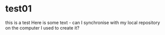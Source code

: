 # test01
this is a test
Here is some text - can I synchronise with my local repository on the computer I used to create it?

